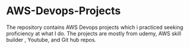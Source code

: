 # AWS-Devops-Projects
The repository contains AWS Devops projects which i practiced seeking proficiency at what I do. The projects are mostly from udemy, AWS skill builder , Youtube, and Git hub repos.
